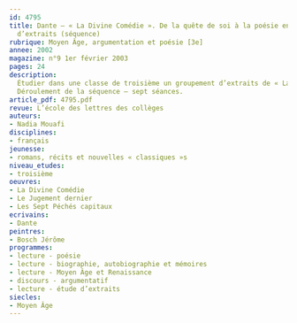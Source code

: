 ```yaml
---
id: 4795
title: Dante – « La Divine Comédie ». De la quête de soi à la poésie engagée. Étude
  d’extraits (séquence)
rubrique: Moyen Âge, argumentation et poésie [3e]
annee: 2002
magazine: n°9 1er février 2003
pages: 24
description: 
  Étudier dans une classe de troisième un groupement d’extraits de « La Divine Comédie » peut paraître surprenant. Cette œuvre du Moyen Âge est devenue obscure, d’une part parce que le poète y multiplie les références mythologiques et bibliques et, d’autre part, parce que l’œuvre est ancrée dans une situation d’énonciation précise, la fin du XIIIe siècle italien, et est, de ce fait, codée. Cependant, « La Divine Comédie », qui figure dans les accompagnements des programmes, donne à lire une démarche argumentative originale, entre le récit autobiographique et l’épopée, entre la fable et le conte philosophique. En ce sens, cette étude est l’occasion de créer un lien entre les différents pôles du programme (l’autobiographie, la poésie lyrique, la poésie engagée et les textes narratifs à visée argumentative). Elle amène les élèves à manipuler les différentes formes de discours et à découvrir les procédés utilisés dans le discours narratif pour convaincre le lecteur.
  Déroulement de la séquence – sept séances.
article_pdf: 4795.pdf
revue: L’école des lettres des collèges
auteurs:
- Nadia Mouafi
disciplines:
- français
jeunesse:
- romans, récits et nouvelles « classiques »s
niveau_etudes:
- troisième
oeuvres:
- La Divine Comédie
- Le Jugement dernier
- Les Sept Péchés capitaux
ecrivains:
- Dante
peintres:
- Bosch Jérôme
programmes:
- lecture - poésie
- lecture - biographie, autobiographie et mémoires
- lecture - Moyen Âge et Renaissance
- discours - argumentatif
- lecture - étude d’extraits
siecles:
- Moyen Âge
---
```

